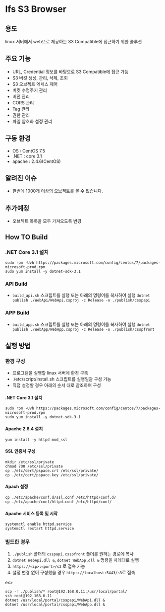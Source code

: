 # Ifs S3 Browser

## 용도
linux 서버에서 web으로 제공하는 S3 Compatible에 접근하기 위한 솔루션

## 주요 기능
- URL, Credential 정보를 바탕으로 S3 Compatible에 접근 가능
- S3 버킷 생성, 관리, 삭제, 조회
- S3 오브젝트 엑세스 제어
- 버킷 수명주기 관리
- 버전 관리
- CORS 관리
- Tag 관리
- 권한 관리
- 파일 암호화 설정 관리

## 구동 환경
- OS : CentOS 7.5
- .NET : core 3.1
- apache : 2.4.6(CentOS)

## 알려진 이슈
- 한번에 1000개 이상의 오브젝트를 볼 수 없습니다.

## 추가예정
- 오브젝트 목록을 모두 가져오도록 변경

## How TO Build

### .NET Core 3.1 설치
``` shell
sudo rpm -Uvh https://packages.microsoft.com/config/centos/7/packages-microsoft-prod.rpm
sudo yum install -y dotnet-sdk-3.1
```

### API Build
- `build_api.sh` 스크립트를 실행 또는 아래의 명령어를 복사하여 실행
    `dotnet publish ./WebApi/WebApi.csproj -c Release -o ./publish/csspapi`

### APP Build
- `build_app.sh` 스크립트를 실행 또는 아래의 명령어를 복사하여 실행
    `dotnet publish ./WebApp/WebApp.csproj -c Release -o ./publish/csspfront`

## 실행 방법

### 환경 구성
- 프로그램을 실행할 linux 서버에 환경 구축
- ./etc/script/install.sh 스크립트를 실행일괄 구성 가능
- 직접 설정할 경우 아래의 순서 대로 참조하여 구성

#### .NET Core 3.1 설치
``` shell
sudo rpm -Uvh https://packages.microsoft.com/config/centos/7/packages-microsoft-prod.rpm
sudo yum install -y dotnet-sdk-3.1
```

#### Apache 2.6.4 설치
``` shell
yum install -y httpd mod_ssl
```

#### SSL 인증서 구성
``` shell
mkdir /etc/ssl/private
chmod 700 /etc/ssl/private
cp ./etc/cert/pspace.crt /etc/ssl/private/
cp ./etc/cert/pspace.key /etc/ssl/private/
```

#### Apach 설정
``` shell
cp ./etc/apache/conf.d/ssl.conf /etc/httpd/conf.d/
cp ./etc/apache/conf/httpd.conf /etc/httpd/conf/
```

#### Apache 서비스 등록 및 시작
``` shell
systemctl enable httpd.service
systemctl restart httpd.service
```

### 빌드한 경우
1. `./publish` 폴더의 `csspapi`, `csspfront` 폴더를 원하는 경로에 복사
2. `dotnet WebApi.dll &`, `dotnet WebApp.dll &` 명령을 차례대로 실행
3. `https://<ip>:<port>/s3` 로 접속 가능
4. 설정 변경 없이 구성했을 경우 `https://localhost:5443/s3`로 접속

ex>
``` shell
scp -r ./publish/* root@192.168.0.11:/usr/local/portal/
ssh root@192.168.0.11
dotnet /usr/local/portal/csspapi/WebApi.dll &
dotnet /usr/local/portal/csspapi/WebApp.dll &
```
